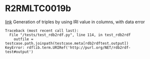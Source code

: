 # R2RMLTC0019b
[link](https://www.w3.org/TR/rdb2rdf-test-cases/#R2RMLTC0019b)
Generation of triples by using IRI value in columns, with data error



```
Traceback (most recent call last):
  File "/tests/test_rdb2rdf.py", line 114, in test_rdb2rdf
    outfile = testcase.path.joinpath(testcase.meta[rdb2rdftest.output])
KeyError: rdflib.term.URIRef('http://purl.org/NET/rdb2rdf-test#output')

```